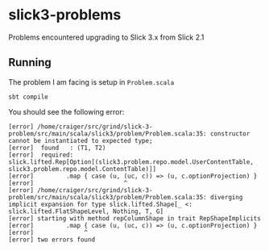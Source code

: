 # slick3-problems
Problems encountered upgrading to Slick 3.x from Slick 2.1

## Running

The problem I am facing is setup in `Problem.scala`

`sbt compile`

You should see the following error:

````
[error] /home/craiger/src/grind/slick-3-problem/src/main/scala/slick3/problem/Problem.scala:35: constructor cannot be instantiated to expected type;
[error]  found   : (T1, T2)
[error]  required: slick.lifted.Rep[Option[(slick3.problem.repo.model.UserContentTable, slick3.problem.repo.model.ContentTable)]]
[error]         .map { case (u, (uc, c)) => (u, c.optionProjection) }
[error]                         ^
[error] /home/craiger/src/grind/slick-3-problem/src/main/scala/slick3/problem/Problem.scala:35: diverging implicit expansion for type slick.lifted.Shape[_ <: slick.lifted.FlatShapeLevel, Nothing, T, G]
[error] starting with method repColumnShape in trait RepShapeImplicits
[error]         .map { case (u, (uc, c)) => (u, c.optionProjection) }
[error]              ^
[error] two errors found
````
